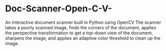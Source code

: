 # Doc-Scanner-Open-C-V-
An interactive document scanner built in Python using OpenCV The scanner takes a poorly scanned image, finds the corners of the document,  applies the perspective transformation to get a top-down view of the document, sharpens the image, and applies an adaptive color threshold to clean up the image.
